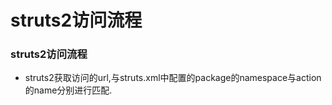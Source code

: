 # struts2访问流程

### struts2访问流程

- struts2获取访问的url,与struts.xml中配置的package的namespace与action的name分别进行匹配.